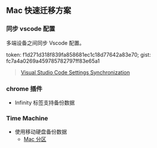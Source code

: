 <!--
abbrlink: be6usutl
-->

## Mac 快速迁移方案

### 同步 vscode 配置

多端设备之间同步 Vscode 配置。

token: f1d271d318f839fa858681ec1c18d77642a83e70;
gist: fc7a4a0269a459785782797ff83e65a1

> [Visual Studio Code Settings Synchronization](http://shanalikhan.github.io/2015/12/15/Visual-Studio-Code-Sync-Settings.html)

### chrome 插件

* Infinity 标签支持备份数据

### Time Machine

* 使用移动硬盘备份数据
  * [Mac 分区](https://www.zhihu.com/question/37544123/answer/125566154)
